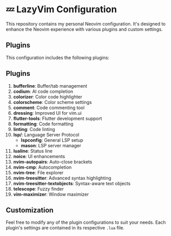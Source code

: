 # 💤 LazyVim Configuration

This repository contains my personal Neovim configuration. It's designed to enhance the Neovim experience with various plugins and custom settings.

## Plugins

This configuration includes the following plugins:

## Plugins

1. **bufferline**: Buffer/tab management
2. **codium**: AI code completion
3. **colorizer**: Color code highlighter
4. **colorscheme**: Color scheme settings
5. **comment**: Code commenting tool
6. **dressing**: Improved UI for vim.ui
7. **flutter-tools**: Flutter development support
8. **formatting**: Code formatting
9. **linting**: Code linting
10. **lsp/**: Language Server Protocol
    - **lspconfig**: General LSP setup
    - **mason**: LSP server manager
11. **lualine**: Status line
12. **noice**: UI enhancements
13. **nvim-autopairs**: Auto-close brackets
14. **nvim-cmp**: Autocompletion
15. **nvim-tree**: File explorer
16. **nvim-treesitter**: Advanced syntax highlighting
17. **nvim-treesitter-textobjects**: Syntax-aware text objects
18. **telescope**: Fuzzy finder
19. **vim-maximizer**: Window maximizer


## Customization

Feel free to modify any of the plugin configurations to suit your needs. Each plugin's settings are contained in its respective `.lua` file.
